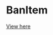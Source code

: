 # BanItem


[View here](https://www.spigotmc.org/resources/banitem-1-7-1-17.67701/update?update=412744)




